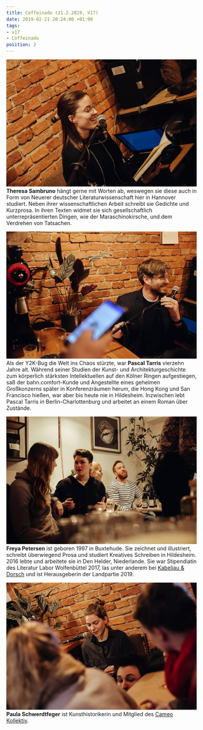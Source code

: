 ```yaml
---
title: Coffeinado (21.2.2019, V17)
date: 2019-02-21 20:24:00 +01:00
tags:
- v17
- Coffeinado
position: 2
---
```


![52720907_383981688822265_5180452379769700352_n.jpg](/uploads/52720907_383981688822265_5180452379769700352_n.jpg)**Theresa Sambruno** hängt gerne mit Worten ab, weswegen sie diese auch in Form von Neuerer deutscher Literaturwissenschaft hier in Hannover studiert. Neben ihrer wissenschaftlichen Arbeit schreibt sie Gedichte und Kurzprosa. In ihren Texten widmet sie sich gesellschaftlich unterrepräsentierten Dingen, wie der Maraschinokirsche, und dem Verdrehen von Tatsachen.

![53298638_383981765488924_7893088560679485440_n.jpg](/uploads/53298638_383981765488924_7893088560679485440_n.jpg)Als der Y2K-Bug die Welt ins Chaos stürzte, war **Pascal Tarris** vierzehn Jahre alt. Während seiner Studien der Kunst- und Architekturgeschichte zum körperlich stärksten Intellektuellen auf den Kölner Ringen aufgestiegen, saß der bahn.comfort-Kunde und Angestellte eines geheimen Großkonzerns später in Konferenzräumen herum, die Hong Kong und San Francisco hießen, war aber bis heute nie in Hildesheim. Inzwischen lebt Pascal Tarris in Berlin-Charlottenburg und arbeitet an einem Roman über Zustände.

![52608688_383981225488978_1885995056788144128_n.jpg](/uploads/52608688_383981225488978_1885995056788144128_n.jpg)**Freya Petersen** ist geboren 1997 in Buxtehude. Sie zeichnet und illustriert, schreibt überwiegend Prosa und studiert Kreatives Schreiben in Hildesheim. 2016 lebte und arbeitete sie in Den Helder, Niederlande. Sie war Stipendiatin des Literatur Labor Wolfenbüttel 2017, las unter anderem bei [Kabeljau & Dorsch](http://kabeljau-und-dorsch.de/news/) und ist Herausgeberin der Landpartie 2019.

![52827977_383981408822293_4744061119558057984_n.jpg](/uploads/52827977_383981408822293_4744061119558057984_n.jpg)**Paula Schwerdtfeger** ist Kunsthistorikerin und Mitglied des [Cameo Kollektiv](https://www.cameo-kollektiv.de/).